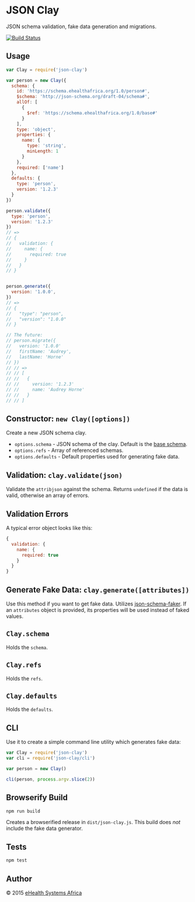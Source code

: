 # JSON Clay
JSON schema validation, fake data generation and migrations.

[![Build
Status](https://travis-ci.org/eHealthAfrica/json-clay.svg)](https://travis-ci.org/eHealthAfrica/json-clay)


## Usage
```js
var Clay = require('json-clay')

var person = new Clay({
  schema: {
    id: 'https://schema.ehealthafrica.org/1.0/person#',
    $schema: 'http://json-schema.org/draft-04/schema#',
    allOf: [
      {
        $ref: 'https://schema.ehealthafrica.org/1.0/base#'
      }
    ],
    type: 'object',
    properties: {
      name: {
        type: 'string',
        minLength: 1
      }
    },
    required: ['name']
  },
  defaults: {
    type: 'person',
    version: '1.2.3'
  }
}) 

person.validate({
  type: 'person',
  version: '1.2.3'
})
// =>
// {
//   validation: {
//     name: {
//       required: true
//     }
//   }
// }


person.generate({
  version: '1.0.0',
})
// =>
// {
//   "type": "person",
//   "version": "1.0.0"
// }

// The future:
// person.migrate({
//   version: '1.0.0'
//   firstName: 'Audrey',
//   lastName: 'Horne'
// })
// // =>
// // [
// //   {
// //     version: '1.2.3'
// //     name: 'Audrey Horne'
// //   }
// // ]
```


## Constructor: `new Clay([options])`
Create a new JSON schema clay.

* `options.schema` - JSON schema of the clay. Default is the [base schema](schema.json).
* `options.refs` - Array of referenced schemas.
* `options.defaults` - Default properties used for generating fake data.


## Validation: `clay.validate(json)`
Validate the `attribjson` against the schema.
Returns `undefined` if the data is valid, otherwise an array of errors.


## Validation Errors
A typical error object looks like this:

```js
{
  validation: {
    name: {
      required: true
    }
  }
}
```


## Generate Fake Data: `clay.generate([attributes])`
Use this method if you want to get fake data. Utilizes
[json-schema-faker](https://github.com/pateketrueke/json-schema-faker).
If an `attributes` object is provided, its properties will be used instead of
faked values.


## `Clay.schema`
Holds the `schema`.


## `Clay.refs`
Holds the `refs`.


## `Clay.defaults`
Holds the `defaults`.


## CLI
Use it to create a simple command line utility which generates fake data:

```js
var Clay = require('json-clay')
var cli = require('json-clay/cli')

var person = new Clay()

cli(person, process.argv.slice(2))
```


## Browserify Build
```sh
npm run build
```

Creates a browserified release in `dist/json-clay.js`.
This build does *not* include the fake data generator.


## Tests
```sh
npm test
```


## Author
© 2015 [eHealth Systems Africa](http://ehealthafrica.org)
